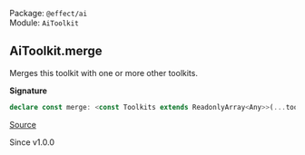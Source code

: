Package: `@effect/ai`<br />
Module: `AiToolkit`<br />

## AiToolkit.merge

Merges this toolkit with one or more other toolkits.

**Signature**

```ts
declare const merge: <const Toolkits extends ReadonlyArray<Any>>(...toolkits: Toolkits) => AiToolkit<Tools<Toolkits[number]>>
```

[Source](https://github.com/Effect-TS/effect/tree/main/packages/ai/ai/src/AiToolkit.ts#L255)

Since v1.0.0